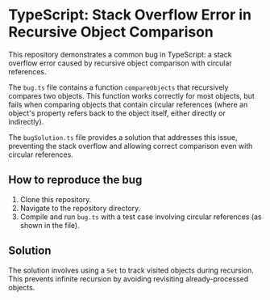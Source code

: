 # TypeScript: Stack Overflow Error in Recursive Object Comparison

This repository demonstrates a common bug in TypeScript: a stack overflow error caused by recursive object comparison with circular references.

The `bug.ts` file contains a function `compareObjects` that recursively compares two objects.  This function works correctly for most objects, but fails when comparing objects that contain circular references (where an object's property refers back to the object itself, either directly or indirectly).

The `bugSolution.ts` file provides a solution that addresses this issue, preventing the stack overflow and allowing correct comparison even with circular references.

## How to reproduce the bug

1. Clone this repository.
2. Navigate to the repository directory.
3. Compile and run `bug.ts` with a test case involving circular references (as shown in the file).

## Solution

The solution involves using a `Set` to track visited objects during recursion. This prevents infinite recursion by avoiding revisiting already-processed objects.
